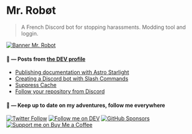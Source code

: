 # Mr. Robøt

> A French Discord bot for stopping harassments. Modding tool and loggin.

[![Banner Mr. Robot](https://mrrobot.app/img/banner_seo.png)](https://mrrobot.app)

####   📝 — Posts from [the DEV profile](https://dev.to/mrrobot)

<!-- BLOG-POST-LIST:START -->
- [Publishing documentation with Astro Starlight](https://dev.to/mrrobot/publishing-documentation-with-astro-starlight-691)
- [Creating a Discord bot with Slash Commands](https://dev.to/mrrobot/creating-a-discord-bot-with-slash-commands-51fa)
- [Suppress Cache](https://dev.to/mrrobot/nocache-43ob)
- [Follow your repository from Discord](https://dev.to/mrrobot/follow-your-repository-from-discord-52ge)
<!-- BLOG-POST-LIST:END -->


#### 🍃 — Keep up to date on my adventures, follow me everywhere

[![Twitter Follow](https://img.shields.io/badge/Follow%20me%20on-Twitter-1DA1F2?&logo=Twitter&style=for-the-badge)](https://twitter.com/MrRobotApp) [![Follow me on DEV](https://img.shields.io/badge/dev.to-%2308090A.svg?&style=for-the-badge&logo=dev.to&logoColor=white&alt=devto)](https://dev.to/mrrobot) [![GitHub Sponsors](https://img.shields.io/badge/Sponsor%20me-%23EA54AE.svg?&style=for-the-badge&logo=github-sponsors&logoColor=white)](https://github.com/sponsors/thomasbnt) [![Support me on Buy Me a Coffee](https://img.shields.io/badge/-Support%20me-%23FFDD00?style=for-the-badge&logo=buy-me-a-coffee&logoColor=black)](https://www.buymeacoffee.com/thomasbnt/?via=thomasbnt)
